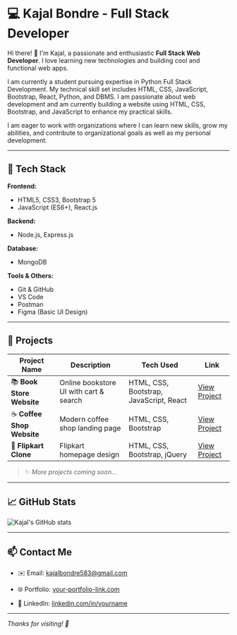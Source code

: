 # 💻 Kajal Bondre - Full Stack Developer

Hi there! 👋 I'm Kajal, a passionate and enthusiastic **Full Stack Web Developer**. I love learning new technologies and building cool and functional web apps.

I am currently a student pursuing expertise in Python Full Stack Development. My technical skill set includes HTML, CSS, JavaScript, Bootstrap, React, Python, and DBMS. I am passionate about web development and am currently building a website using HTML, CSS, Bootstrap, and JavaScript to enhance my practical skills.

I am eager to work with organizations where I can learn new skills, grow my abilities, and contribute to organizational goals as well as my personal development.

---

## 🚀 Tech Stack

**Frontend:**
- HTML5, CSS3, Bootstrap 5
- JavaScript (ES6+), React.js

**Backend:**
- Node.js, Express.js

**Database:**
- MongoDB

**Tools & Others:**
- Git & GitHub
- VS Code
- Postman
- Figma (Basic UI Design)

---

## 📂 Projects

| Project Name | Description | Tech Used | Link |
|--------------|-------------|-----------|------|
| 📚 **Book Store Website** | Online bookstore UI with cart & search | HTML, CSS, Bootstrap, JavaScript, React | [View Project](https://github.com/yourusername/book-store) |
| ☕ **Coffee Shop Website** | Modern coffee shop landing page | HTML, CSS, Bootstrap | [View Project](https://github.com/yourusername/coffee-shop) |
| 🛒 **Flipkart Clone** | Flipkart homepage design | HTML, CSS, Bootstrap, jQuery | [View Project](https://github.com/yourusername/flipkart-clone) |

> ✨ *More projects coming soon...*

---

## 📈 GitHub Stats

![Kajal's GitHub stats](https://github-readme-stats.vercel.app/api?username=kajalbondre&show_icons=true&theme=radical)

 
---

## 📫 Contact Me

- ✉️ Email: kajalbondre583@gmail.com
  
- 🌐 Portfolio: [your-portfolio-link.com](https://your-portfolio-link.com)  
- 💼 LinkedIn: [linkedin.com/in/yourname](https://www.linkedin.com/in/kajal-bondre-2310b6273)

---

_Thanks for visiting!  🚀_
